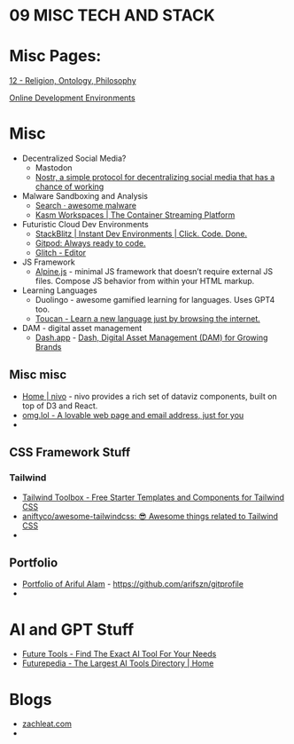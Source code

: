 # 09 MISC TECH AND STACK

# Misc Pages:

[12 - Religion, Ontology, Philosophy](09%20MISC%20TECH%20AND%20STACK/12%20-%20Religion,%20Ontology,%20Philosophy%2054b848ac9fb34d6986686bd609838cc4.md)

[Online Development Environments](09%20MISC%20TECH%20AND%20STACK/Online%20Development%20Environments.md)

# Misc

- Decentralized Social Media?
    - Mastodon
    - [Nostr, a simple protocol for decentralizing social media that has a chance of working](https://nostr.com/)
- Malware Sandboxing and Analysis
    - [Search · awesome malware](https://github.com/search?q=awesome+malware)
    - [Kasm Workspaces | The Container Streaming Platform](https://www.kasmweb.com/)
- Futuristic Cloud Dev Environments
    - [StackBlitz | Instant Dev Environments | Click. Code. Done.](https://stackblitz.com/)
    - [Gitpod: Always ready to code.](https://www.gitpod.io/)
    - [Glitch - Editor](https://glitch.com/)
- JS Framework
    - [Alpine.js](https://alpinejs.dev/) - minimal JS framework that doesn’t require external JS files.  Compose JS behavior from within your HTML markup.
- Learning Languages
    - Duolingo - awesome gamified learning for languages. Uses GPT4 too.
    - [Toucan - Learn a new language just by browsing the internet.](https://jointoucan.com/en/)
- DAM - digital asset management
    - [Dash.app](http://Dash.app) - [Dash, Digital Asset Management (DAM) for Growing Brands](https://dash.app/)

## Misc misc

- [Home | nivo](https://nivo.rocks/) - nivo provides a rich set of dataviz components, built on top of D3 and React.
- [omg.lol - A lovable web page and email address, just for you](https://home.omg.lol/)
- 

## CSS Framework Stuff

### Tailwind

- [Tailwind Toolbox - Free Starter Templates and Components for Tailwind CSS](https://www.tailwindtoolbox.com/)
- [aniftyco/awesome-tailwindcss: 😎 Awesome things related to Tailwind CSS](https://github.com/aniftyco/awesome-tailwindcss#starters--themes)
- 

## Portfolio

- [Portfolio of Ariful Alam](https://arifszn.com/gitprofile/) - https://github.com/arifszn/gitprofile
- 

# AI and GPT Stuff

- [Future Tools - Find The Exact AI Tool For Your Needs](https://www.futuretools.io/)
- [Futurepedia - The Largest AI Tools Directory | Home](https://www.futurepedia.io/)

# Blogs

- [zachleat.com](https://www.zachleat.com/)
-